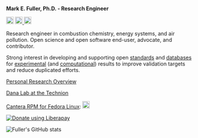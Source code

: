 **Mark E. Fuller, Ph.D. - Research Engineer**

<img src="https://img.shields.io/badge/If it has to be fast-It has to be FORTRAN-yellow" height="20" alt="FORTRAN"/>
<a href="https://pgp.mit.edu/pks/lookup?search=mark.e.fuller%40gmx.de&op=index"><img src="https://img.shields.io/badge/PGP-73F1%20A30C%20BDF4%20DB4B%20C75F%20FD0F%20D599%20E76C%20FFCA%20BF60-blue" height="20" alt="PGP key"/>
<a href="https://matrix.to/#/@mefuller:matrix.org"><img src="https://img.shields.io/badge/Matrix-@mefuller:matrix.org-blue" height="20" alt="Matrix"/></a>


<p>
Research engineer in combustion chemistry, energy systems, and air pollution. Open science and open software end-user, advocate, and contributor.

Strong interest in developing and supporting open [standards](https://github.com/pr-omethe-us/PyKED) and [databases](https://github.com/jiweiqi/CollectionOfMechanisms) for [experimental](https://github.com/pr-omethe-us/ChemKED-database) (and [computational](https://github.com/TCKDB)) results to improve validation targets and reduce duplicated efforts.
</p>

[Personal Research Overview](https://mefuller.github.io)
  
[Dana Lab at the Technion](https://dana.net.technion.ac.il/research/)

[Cantera RPM for Fedora Linux](https://copr.fedorainfracloud.org/coprs/fuller/Cantera/):
<img src="https://copr.fedorainfracloud.org/coprs/fuller/Cantera/package/cantera/status_image/last_build.png" height="20" alt="cantera copr"/>

<noscript><a href="https://liberapay.com/fuller/donate"><img alt="Donate using Liberapay" src="https://liberapay.com/assets/widgets/donate.svg"></a></noscript>

![Fuller's GitHub stats](https://github-readme-stats.vercel.app/api?username=mefuller&theme=default&show_icons=true)



